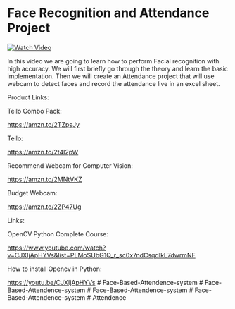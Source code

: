 # Face Recognition and Attendance Project

[![Watch Video](https://github.com/murtazahassan/Face-Recognition/blob/master/tumbnail.jpg)](https://youtu.be/sz25xxF_AVE)

In this video we are going to learn how to perform Facial recognition with high accuracy. We will first briefly go through the theory and learn the basic implementation. Then we will create an Attendance project that will use webcam to detect faces and record the attendance live in an excel sheet. 


Product Links:

Tello Combo Pack: 

https://amzn.to/2TZpsJy

Tello:

https://amzn.to/2t4l2pW 

Recommend Webcam for Computer Vision:

https://amzn.to/2MNtVKZ

Budget Webcam:

https://amzn.to/2ZP47Ug

Links:

OpenCV Python Complete Course:

https://www.youtube.com/watch?v=CJXIjApHYVs&list=PLMoSUbG1Q_r_sc0x7ndCsqdIkL7dwrmNF

How to install Opencv in Python:

https://youtu.be/CJXIjApHYVs
#   F a c e - B a s e d - A t t e n d e n c e - s y s t e m  
 #   F a c e - B a s e d - A t t e n d e n c e - s y s t e m  
 #   F a c e - B a s e d - A t t e n d e n c e - s y s t e m  
 #   F a c e - B a s e d - A t t e n d e n c e - s y s t e m  
 #   A t t e n d e n c e  
 
